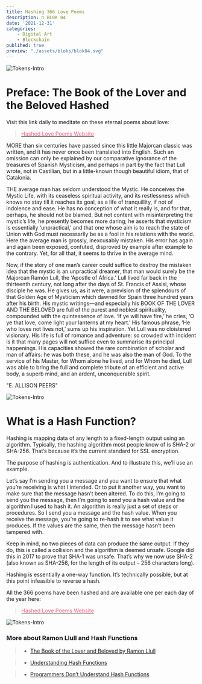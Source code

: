 ```yaml
---
title: Hashing 366 Love Poems
description: ❒ BL0K 04
date: '2021-12-31'
categories: 
    - Digital Art
    - Blockchain
publihed: true
preview: "./assets/bloks/blok04.svg"
---
```

![Tokens-Intro](/assets/images/art/LOVE/day84.jpeg)

# Preface: The Book of the Lover and the Beloved Hashed 

Visit this link daily to meditate on these eternal poems about love: 
> <a href="https://hash-love.surge.sh/"><span style="color:#ff597d">Hashed Love Poems Website</span></a>

MORE than six centuries have passed since this little Majorcan classic was written, and it has never once been translated into English. Such an omission can only be explained by our comparative ignorance of the treasures of Spanish Mysticism, and perhaps in part by the fact that Lull wrote, not in Castilian, but in a little-known though beautiful idiom, that of Catalonia.

THE average man has seldom understood the Mystic. He conceives the Mystic Life, with its ceaseless spiritual activity, and its restlessness which knows no stay till it reaches its goal, as a life of tranquillity, if not of indolence and ease. He has no conception of what it really is, and for that, perhaps, he should not be blamed. But not content with misinterpreting the mystic’s life, he presently becomes more daring; he asserts that mysticism is essentially ‘unpractical,’ and that one whose aim is to reach the state of Union with God must necessarily be as a fool in his relations with the world. Here the average man is grossly, inexcusably mistaken. His error has again and again been exposed, confuted, disproved by example after example to the contrary. Yet, for all that, it seems to thrive in the average mind.

Now, if the story of one man’s career could suffice to destroy the mistaken idea that the mystic is an unpractical dreamer, that man would surely be the Majorcan Ramón Lull, the ‘Apostle of Africa.’ Lull lived far back in the thirteenth century, not long after the days of St. Francis of Assisi, whose disciple he was. He gives us, as it were, a prevision of the splendours of that Golden Age of Mysticism which dawned for Spain three hundred years after his birth. His mystic writings—and especially his BOOK OF THE LOVER AND THE BELOVED are full of the purest and noblest spirituality, compounded with the quintessence of love. ‘If ye will have fire,’ he cries, ‘O ye that love, come light your lanterns at my heart.’ His famous phrase, ‘He who loves not lives not,’ sums up his inspiration. Yet Lull was no cloistered visionary. His life is full of romance and adventure: so crowded with incident is it that many pages will not suffice even to summarise its principal happenings. His capacities showed the rare combination of scholar and man of affairs: he was both these, and he was also the man of God. To the service of his Master, for Whom alone he lived, and for Whom he died, Lull was able to bring the full and complete tribute of an efficient and active body, a superb mind, and an ardent, unconquerable spirit.

"E. ALLISON PEERS"

![Tokens-Intro](/assets/images/art/LOVE/day1.jpeg)

# What is a Hash Function?

Hashing is mapping data of any length to a fixed-length output using an algorithm. Typically, the hashing algorithm most people know of is SHA-2 or SHA-256. That’s because it’s the current standard for SSL encryption.

The purpose of hashing is authentication. And to illustrate this, we’ll use an example.

Let’s say I’m sending you a message and you want to ensure that what you’re receiving is what I intended. Or to put it another way, you want to make sure that the message hasn’t been altered. To do this, I’m going to send you the message, then I’m going to send you a hash value and the algorithm I used to hash it. An algorithm is really just a set of steps or procedures. So I send you a message and the hash value. When you receive the message, you’re going to re-hash it to see what value it produces. If the values are the same, then the message hasn’t been tampered with.

Keep in mind, no two pieces of data can produce the same output. If they do, this is called a collision and the algorithm is deemed unsafe. Google did this in 2017 to prove that SHA-1 was unsafe. That’s why we now use SHA-2 (also known as SHA-256, for the length of its output – 256 characters long).

Hashing is essentially a one-way function. It’s technically possible, but at this point infeasible to reverse a hash.

All the 366 poems have been hashed and are available one per each day of the year here:

> <a href="https://hash-love.surge.sh/"><span style="color:#ff597d">Hashed Love Poems Website</span></a>

![Tokens-Intro](/assets/images/art/LOVE/day2.jpeg)

### More about Ramon Llull and Hash Functions

> * [The Book of the Lover and Beloved by Ramon Llull](https://www.gutenberg.org/files/60704/60704-h/60704-h.htm)

> * [Understanding Hash Functions](https://www.thesslstore.com/knowledgebase/ssl-support/understanding-hash-functions/)

> * [Programmers Don’t Understand Hash Functions](https://soatok.blog/2021/08/24/programmers-dont-understand-hash-functions/)
